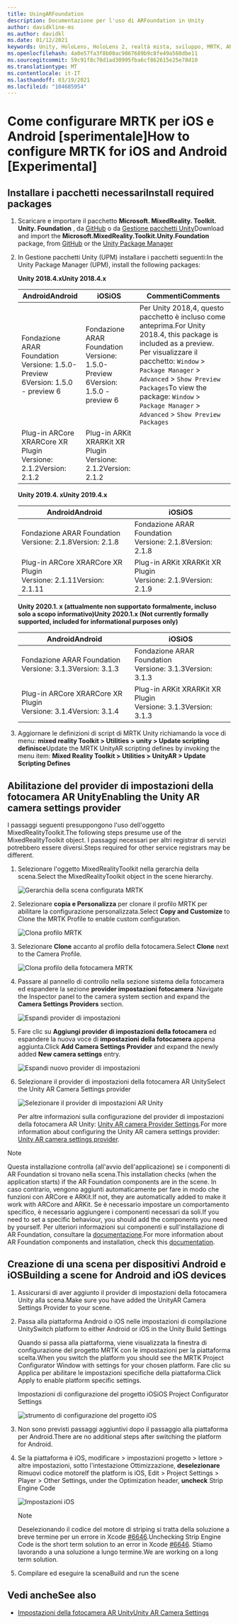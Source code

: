 ```yaml
---
title: UsingARFoundation
description: Documentazione per l'uso di ARFoundation in Unity
author: davidkline-ms
ms.author: davidkl
ms.date: 01/12/2021
keywords: Unity, HoloLens, HoloLens 2, realtà mista, sviluppo, MRTK, AR core, AR Kit
ms.openlocfilehash: 4a0e57fa3f8b00ac9867689b9c8fe49a560dbe11
ms.sourcegitcommit: 59c91f8c70d1ad30995fba6cf862615e25e78d10
ms.translationtype: MT
ms.contentlocale: it-IT
ms.lasthandoff: 03/19/2021
ms.locfileid: "104685954"
---
```

# <a name="how-to-configure-mrtk-for-ios-and-android-experimental"></a><span data-ttu-id="6c3bf-104">Come configurare MRTK per iOS e Android [sperimentale]</span><span class="sxs-lookup"><span data-stu-id="6c3bf-104">How to configure MRTK for iOS and Android [Experimental]</span></span>

## <a name="install-required-packages"></a><span data-ttu-id="6c3bf-105">Installare i pacchetti necessari</span><span class="sxs-lookup"><span data-stu-id="6c3bf-105">Install required packages</span></span>

1. <span data-ttu-id="6c3bf-106">Scaricare e importare il pacchetto **Microsoft. MixedReality. Toolkit. Unity. Foundation** , da [GitHub](https://github.com/microsoft/MixedRealityToolkit-Unity/releases/tag/v2.3.0) o da [Gestione pacchetti Unity](../../configuration/usingupm.md)</span><span class="sxs-lookup"><span data-stu-id="6c3bf-106">Download and import the **Microsoft.MixedReality.Toolkit.Unity.Foundation** package, from [GitHub](https://github.com/microsoft/MixedRealityToolkit-Unity/releases/tag/v2.3.0) or the [Unity Package Manager](../../configuration/usingupm.md)</span></span>

1. <span data-ttu-id="6c3bf-107">In Gestione pacchetti Unity (UPM) installare i pacchetti seguenti:</span><span class="sxs-lookup"><span data-stu-id="6c3bf-107">In the Unity Package Manager (UPM), install the following packages:</span></span>

    <span data-ttu-id="6c3bf-108">**Unity 2018.4.x**</span><span class="sxs-lookup"><span data-stu-id="6c3bf-108">**Unity 2018.4.x**</span></span>

    | <span data-ttu-id="6c3bf-109">**Android**</span><span class="sxs-lookup"><span data-stu-id="6c3bf-109">**Android**</span></span> | <span data-ttu-id="6c3bf-110">**iOS**</span><span class="sxs-lookup"><span data-stu-id="6c3bf-110">**iOS**</span></span> | <span data-ttu-id="6c3bf-111">Commenti</span><span class="sxs-lookup"><span data-stu-id="6c3bf-111">Comments</span></span> |
    | --- | --- | --- |
    | <span data-ttu-id="6c3bf-112">Fondazione AR</span><span class="sxs-lookup"><span data-stu-id="6c3bf-112">AR Foundation</span></span>  <br/> <span data-ttu-id="6c3bf-113">Versione: 1.5.0-Preview 6</span><span class="sxs-lookup"><span data-stu-id="6c3bf-113">Version: 1.5.0 - preview 6</span></span> | <span data-ttu-id="6c3bf-114">Fondazione AR</span><span class="sxs-lookup"><span data-stu-id="6c3bf-114">AR Foundation</span></span>  <br/> <span data-ttu-id="6c3bf-115">Versione: 1.5.0-Preview 6</span><span class="sxs-lookup"><span data-stu-id="6c3bf-115">Version: 1.5.0 - preview 6</span></span> | <span data-ttu-id="6c3bf-116">Per Unity 2018,4, questo pacchetto è incluso come anteprima.</span><span class="sxs-lookup"><span data-stu-id="6c3bf-116">For Unity 2018.4, this package is included as a preview.</span></span> <span data-ttu-id="6c3bf-117">Per visualizzare il pacchetto: `Window` > `Package Manager` > `Advanced` > `Show Preview Packages`</span><span class="sxs-lookup"><span data-stu-id="6c3bf-117">To view the package: `Window` > `Package Manager` > `Advanced` > `Show Preview Packages`</span></span> |
    | <span data-ttu-id="6c3bf-118">Plug-in ARCore XR</span><span class="sxs-lookup"><span data-stu-id="6c3bf-118">ARCore XR Plugin</span></span> <br/> <span data-ttu-id="6c3bf-119">Versione: 2.1.2</span><span class="sxs-lookup"><span data-stu-id="6c3bf-119">Version: 2.1.2</span></span> | <span data-ttu-id="6c3bf-120">Plug-in ARKit XR</span><span class="sxs-lookup"><span data-stu-id="6c3bf-120">ARKit XR Plugin</span></span> <br/> <span data-ttu-id="6c3bf-121">Versione: 2.1.2</span><span class="sxs-lookup"><span data-stu-id="6c3bf-121">Version: 2.1.2</span></span> | |

    <span data-ttu-id="6c3bf-122">**Unity 2019.4. x**</span><span class="sxs-lookup"><span data-stu-id="6c3bf-122">**Unity 2019.4.x**</span></span>

    | <span data-ttu-id="6c3bf-123">**Android**</span><span class="sxs-lookup"><span data-stu-id="6c3bf-123">**Android**</span></span> | <span data-ttu-id="6c3bf-124">**iOS**</span><span class="sxs-lookup"><span data-stu-id="6c3bf-124">**iOS**</span></span> |
    | --- | --- |
    | <span data-ttu-id="6c3bf-125">Fondazione AR</span><span class="sxs-lookup"><span data-stu-id="6c3bf-125">AR Foundation</span></span>  <br/> <span data-ttu-id="6c3bf-126">Versione: 2.1.8</span><span class="sxs-lookup"><span data-stu-id="6c3bf-126">Version: 2.1.8</span></span> |  <span data-ttu-id="6c3bf-127">Fondazione AR</span><span class="sxs-lookup"><span data-stu-id="6c3bf-127">AR Foundation</span></span>  <br/> <span data-ttu-id="6c3bf-128">Versione: 2.1.8</span><span class="sxs-lookup"><span data-stu-id="6c3bf-128">Version: 2.1.8</span></span> |
    | <span data-ttu-id="6c3bf-129">Plug-in ARCore XR</span><span class="sxs-lookup"><span data-stu-id="6c3bf-129">ARCore XR Plugin</span></span> <br/> <span data-ttu-id="6c3bf-130">Versione: 2.1.11</span><span class="sxs-lookup"><span data-stu-id="6c3bf-130">Version: 2.1.11</span></span> | <span data-ttu-id="6c3bf-131">Plug-in ARKit XR</span><span class="sxs-lookup"><span data-stu-id="6c3bf-131">ARKit XR Plugin</span></span> <br/> <span data-ttu-id="6c3bf-132">Versione: 2.1.9</span><span class="sxs-lookup"><span data-stu-id="6c3bf-132">Version: 2.1.9</span></span> |

    <span data-ttu-id="6c3bf-133">**Unity 2020.1. x (attualmente non supportato formalmente, incluso solo a scopo informativo)**</span><span class="sxs-lookup"><span data-stu-id="6c3bf-133">**Unity 2020.1.x (Not currently formally supported, included for informational purposes only)**</span></span>

    | <span data-ttu-id="6c3bf-134">**Android**</span><span class="sxs-lookup"><span data-stu-id="6c3bf-134">**Android**</span></span> | <span data-ttu-id="6c3bf-135">**iOS**</span><span class="sxs-lookup"><span data-stu-id="6c3bf-135">**iOS**</span></span> |
    | --- | --- |
    | <span data-ttu-id="6c3bf-136">Fondazione AR</span><span class="sxs-lookup"><span data-stu-id="6c3bf-136">AR Foundation</span></span>  <br/> <span data-ttu-id="6c3bf-137">Versione: 3.1.3</span><span class="sxs-lookup"><span data-stu-id="6c3bf-137">Version: 3.1.3</span></span> |  <span data-ttu-id="6c3bf-138">Fondazione AR</span><span class="sxs-lookup"><span data-stu-id="6c3bf-138">AR Foundation</span></span>  <br/> <span data-ttu-id="6c3bf-139">Versione: 3.1.3</span><span class="sxs-lookup"><span data-stu-id="6c3bf-139">Version: 3.1.3</span></span> |
    | <span data-ttu-id="6c3bf-140">Plug-in ARCore XR</span><span class="sxs-lookup"><span data-stu-id="6c3bf-140">ARCore XR Plugin</span></span> <br/> <span data-ttu-id="6c3bf-141">Versione: 3.1.4</span><span class="sxs-lookup"><span data-stu-id="6c3bf-141">Version: 3.1.4</span></span> | <span data-ttu-id="6c3bf-142">Plug-in ARKit XR</span><span class="sxs-lookup"><span data-stu-id="6c3bf-142">ARKit XR Plugin</span></span> <br/> <span data-ttu-id="6c3bf-143">Versione: 3.1.3</span><span class="sxs-lookup"><span data-stu-id="6c3bf-143">Version: 3.1.3</span></span> |

1. <span data-ttu-id="6c3bf-144">Aggiornare le definizioni di script di MRTK Unity richiamando la voce di menu: **mixed reality Toolkit > Utilities > unity > Update scripting definisce**</span><span class="sxs-lookup"><span data-stu-id="6c3bf-144">Update the MRTK UnityAR scripting defines by invoking the menu item: **Mixed Reality Toolkit > Utilities > UnityAR > Update Scripting Defines**</span></span>

## <a name="enabling-the-unity-ar-camera-settings-provider"></a><span data-ttu-id="6c3bf-145">Abilitazione del provider di impostazioni della fotocamera AR Unity</span><span class="sxs-lookup"><span data-stu-id="6c3bf-145">Enabling the Unity AR camera settings provider</span></span>

<span data-ttu-id="6c3bf-146">I passaggi seguenti presuppongono l'uso dell'oggetto MixedRealityToolkit.</span><span class="sxs-lookup"><span data-stu-id="6c3bf-146">The following steps presume use of the MixedRealityToolkit object.</span></span> <span data-ttu-id="6c3bf-147">I passaggi necessari per altri registrar di servizi potrebbero essere diversi.</span><span class="sxs-lookup"><span data-stu-id="6c3bf-147">Steps required for other service registrars may be different.</span></span>

1. <span data-ttu-id="6c3bf-148">Selezionare l'oggetto MixedRealityToolkit nella gerarchia della scena.</span><span class="sxs-lookup"><span data-stu-id="6c3bf-148">Select the MixedRealityToolkit object in the scene hierarchy.</span></span>

    ![Gerarchia della scena configurata MRTK](../images/MRTK_ConfiguredHierarchy.png)

1. <span data-ttu-id="6c3bf-150">Selezionare **copia e Personalizza** per clonare il profilo MRTK per abilitare la configurazione personalizzata.</span><span class="sxs-lookup"><span data-stu-id="6c3bf-150">Select **Copy and Customize** to Clone the MRTK Profile to enable custom configuration.</span></span>

    ![Clona profilo MRTK](../images/camera-system/CloneProfileARFoundation.png)

1. <span data-ttu-id="6c3bf-152">Selezionare **Clone** accanto al profilo della fotocamera.</span><span class="sxs-lookup"><span data-stu-id="6c3bf-152">Select **Clone** next to the Camera Profile.</span></span>

    ![Clona profilo della fotocamera MRTK](../images/camera-system/CloneCameraProfileARFoundation.png)

1. <span data-ttu-id="6c3bf-154">Passare al pannello di controllo nella sezione sistema della fotocamera ed espandere la sezione **provider impostazioni fotocamera** .</span><span class="sxs-lookup"><span data-stu-id="6c3bf-154">Navigate the Inspector panel to the camera system section and expand the **Camera Settings Providers** section.</span></span>

    ![Espandi provider di impostazioni](../images/camera-system/ExpandProviders.png)

1. <span data-ttu-id="6c3bf-156">Fare clic su **Aggiungi provider di impostazioni della fotocamera** ed espandere la nuova voce di **impostazioni della fotocamera** appena aggiunta.</span><span class="sxs-lookup"><span data-stu-id="6c3bf-156">Click **Add Camera Settings Provider** and expand the newly added **New camera settings** entry.</span></span>

    ![Espandi nuovo provider di impostazioni](../images/camera-system/ExpandNewProvider.png)

1. <span data-ttu-id="6c3bf-158">Selezionare il provider di impostazioni della fotocamera AR Unity</span><span class="sxs-lookup"><span data-stu-id="6c3bf-158">Select the Unity AR Camera Settings provider</span></span>

    ![Selezionare il provider di impostazioni AR Unity](../images/camera-system/SelectUnityArSettings.png)

    <span data-ttu-id="6c3bf-160">Per altre informazioni sulla configurazione del provider di impostazioni della fotocamera AR Unity: [Unity AR camera Provider Settings](../camera-system/unity-ar-camera-settings.md).</span><span class="sxs-lookup"><span data-stu-id="6c3bf-160">For more information about configuring the Unity AR camera settings provider: [Unity AR camera settings provider](../camera-system/unity-ar-camera-settings.md).</span></span>

> [!NOTE]
> <span data-ttu-id="6c3bf-161">Questa installazione controlla (all'avvio dell'applicazione) se i componenti di AR Foundation si trovano nella scena.</span><span class="sxs-lookup"><span data-stu-id="6c3bf-161">This installation checks (when the application starts) if the AR Foundation components are in the scene.</span></span> <span data-ttu-id="6c3bf-162">In caso contrario, vengono aggiunti automaticamente per fare in modo che funzioni con ARCore e ARKit.</span><span class="sxs-lookup"><span data-stu-id="6c3bf-162">If not, they are automatically added to make it work with ARCore and ARKit.</span></span>
> <span data-ttu-id="6c3bf-163">Se è necessario impostare un comportamento specifico, è necessario aggiungere i componenti necessari da soli.</span><span class="sxs-lookup"><span data-stu-id="6c3bf-163">If you need to set a specific behaviour, you should add the components you need by yourself.</span></span>
> <span data-ttu-id="6c3bf-164">Per ulteriori informazioni sui componenti e sull'installazione di AR Foundation, consultare la [documentazione](https://docs.unity3d.com/Packages/com.unity.xr.arfoundation@2.2/manual/index.html#samples).</span><span class="sxs-lookup"><span data-stu-id="6c3bf-164">For more information about AR Foundation components and installation, check this [documentation](https://docs.unity3d.com/Packages/com.unity.xr.arfoundation@2.2/manual/index.html#samples).</span></span>

## <a name="building-a-scene-for-android-and-ios-devices"></a><span data-ttu-id="6c3bf-165">Creazione di una scena per dispositivi Android e iOS</span><span class="sxs-lookup"><span data-stu-id="6c3bf-165">Building a scene for Android and iOS devices</span></span>

1. <span data-ttu-id="6c3bf-166">Assicurarsi di aver aggiunto il provider di impostazioni della fotocamera Unity alla scena.</span><span class="sxs-lookup"><span data-stu-id="6c3bf-166">Make sure you have added the UnityAR Camera Settings Provider to your scene.</span></span>

1. <span data-ttu-id="6c3bf-167">Passa alla piattaforma Android o iOS nelle impostazioni di compilazione Unity</span><span class="sxs-lookup"><span data-stu-id="6c3bf-167">Switch platform to either Android or iOS in the Unity Build Settings</span></span>

    <span data-ttu-id="6c3bf-168">Quando si passa alla piattaforma, viene visualizzata la finestra di configurazione del progetto MRTK con le impostazioni per la piattaforma scelta.</span><span class="sxs-lookup"><span data-stu-id="6c3bf-168">When you switch the platform you should see the MRTK Project Configurator Window with settings for your chosen platform.</span></span>  <span data-ttu-id="6c3bf-169">Fare clic su Applica per abilitare le impostazioni specifiche della piattaforma.</span><span class="sxs-lookup"><span data-stu-id="6c3bf-169">Click Apply to enable platform specific settings.</span></span>

    <span data-ttu-id="6c3bf-170">Impostazioni di configurazione del progetto iOS</span><span class="sxs-lookup"><span data-stu-id="6c3bf-170">iOS Project Configurator Settings</span></span>

    ![strumento di configurazione del progetto iOS](../images/camera-system/MRTKProjectConfigurator.png)

1. <span data-ttu-id="6c3bf-172">Non sono previsti passaggi aggiuntivi dopo il passaggio alla piattaforma per Android.</span><span class="sxs-lookup"><span data-stu-id="6c3bf-172">There are no additional steps after switching the platform for Android.</span></span>

1. <span data-ttu-id="6c3bf-173">Se la piattaforma è iOS, modificare > impostazioni progetto > lettore > altre impostazioni, sotto l'intestazione Ottimizzazione, **deselezionare** Rimuovi codice motore</span><span class="sxs-lookup"><span data-stu-id="6c3bf-173">If the platform is iOS, Edit > Project Settings > Player > Other Settings, under the Optimization header, **uncheck** Strip Engine Code</span></span>

    ![Impostazioni iOS](../images/camera-system/UncheckStripEngineCodeiOS.png)

    > [!NOTE]
    > <span data-ttu-id="6c3bf-175">Deselezionando il codice del motore di striping si tratta della soluzione a breve termine per un errore in Xcode [#6646](https://github.com/microsoft/MixedRealityToolkit-Unity/issues/6646).</span><span class="sxs-lookup"><span data-stu-id="6c3bf-175">Unchecking Strip Engine Code is the short term solution to an error in Xcode [#6646](https://github.com/microsoft/MixedRealityToolkit-Unity/issues/6646).</span></span>  <span data-ttu-id="6c3bf-176">Stiamo lavorando a una soluzione a lungo termine.</span><span class="sxs-lookup"><span data-stu-id="6c3bf-176">We are working on a long term solution.</span></span>

1. <span data-ttu-id="6c3bf-177">Compilare ed eseguire la scena</span><span class="sxs-lookup"><span data-stu-id="6c3bf-177">Build and run the scene</span></span>

## <a name="see-also"></a><span data-ttu-id="6c3bf-178">Vedi anche</span><span class="sxs-lookup"><span data-stu-id="6c3bf-178">See also</span></span>

- [<span data-ttu-id="6c3bf-179">Impostazioni della fotocamera AR Unity</span><span class="sxs-lookup"><span data-stu-id="6c3bf-179">Unity AR Camera Settings</span></span>](../camera-system/unity-ar-camera-settings.md)
